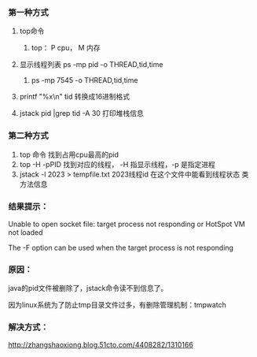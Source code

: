 ### **第一种方式**

1. top命令
   1. top： P cpu， M 内存
2. 显示线程列表 ps -mp pid -o THREAD,tid,time
   1. ps -mp 7545 -o THREAD,tid,time
3. printf "%x\n" tid  转换成16进制格式

4. jstack pid \|grep tid -A 30 打印堆栈信息



### **第二种方式**

1. top 命令 找到占用cpu最高的pid
2. top -H -pPID 找到对应的线程， -H 指显示线程，-p 是指定进程
3. jstack -l 2023 &gt; tempfile.txt  2023线程id  在这个文件中能看到线程状态 类 方法信息



### **结果提示：**

Unable to open socket file: target process not responding or HotSpot VM not loaded

The -F option can be used when the target process is not responding

### **原因：**

java的pid文件被删除了，jstack命令读不到信息了。

因为linux系统为了防止tmp目录文件过多，有删除管理机制：tmpwatch

### **解决方式：**

http://zhangshaoxiong.blog.51cto.com/4408282/1310166

